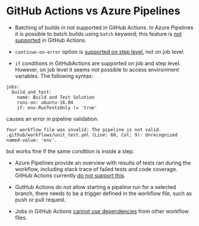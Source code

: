 # GitHub Actions vs Azure Pipelines

- Batching of builds in not supported in GitHub Actions.
In Azure Pipelines it is possible to batch builds using `batch` keyword; this feature is [not supported](https://github.community/t5/GitHub-Actions/How-to-batch-actions/td-p/43992) in GitHub Actions.

- `continue-on-error` option is [supported on step level](https://github.community/t5/GitHub-Actions/continue-on-error-allow-failure-UI-indication/td-p/37033), not on job level.

- `if` conditions in GitHubActions are supported on job and step level. However, on job level it seems not possible to access environment variables. The following syntax:
```
jobs:
  build_and_test:
    name: Build and Test Solution
    runs-on: ubuntu-16.04
    if: env.RunTestsOnly != 'true'
```
causes an error in pipeline validation:
```
Your workflow file was invalid: The pipeline is not valid. .github/workflows/unit_test.yml (Line: 60, Col: 9): Unrecognized named-value: 'env'.
```
but works fine if the same condition is inside a step.

- Azure Pipelines provide an overview with results of tests ran during the workflow, including stack trace of failed tests and code coverage. GitHub Actions currently [do not support this](https://github.community/t5/GitHub-Actions/Publishing-Test-Results/td-p/31242).

- GutHub Actions do not allow starting a pipeline run for a selected branch, there needs to be a trigger defined in the workflow file, such as push or pull request.

- Jobs in GitHub Actions [cannot use dependencies](https://github.community/t5/GitHub-Actions/How-do-I-specify-job-dependency-running-in-another-workflow/td-p/33938) from other workflow files.
